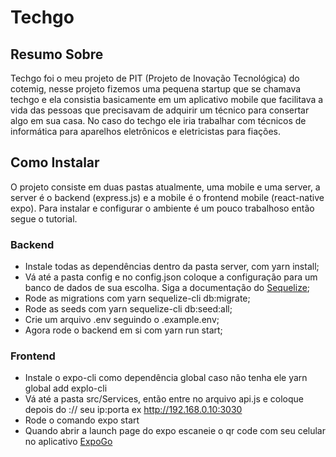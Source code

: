 # Techgo

## Resumo Sobre
Techgo foi o meu projeto de PIT (Projeto de Inovação Tecnológica) do cotemig, nesse projeto fizemos uma pequena startup que se chamava techgo e ela consistia
basicamente em um aplicativo mobile que facilitava a vida das pessoas que precisavam de adquirir um técnico para consertar algo em sua casa. No caso do techgo ele
iria trabalhar com técnicos de informática para aparelhos eletrônicos e eletricistas para fiações.

## Como Instalar

O projeto consiste em duas pastas atualmente, uma mobile e uma server, a server é o backend (express.js) e a mobile é o frontend mobile (react-native expo). Para instalar
e configurar o ambiente é um pouco trabalhoso então segue o tutorial.

### Backend

* Instale todas as dependências dentro da pasta server, com yarn install;
* Vá até a pasta config e no config.json coloque a configuração para um banco de dados de sua escolha. Siga a documentação do [Sequelize](https://sequelize.org/master/manual/migrations.html#configuration);
* Rode as migrations com yarn sequelize-cli db:migrate;
* Rode as seeds com yarn sequelize-cli db:seed:all;
* Crie um arquivo .env seguindo o .example.env;
* Agora rode o backend em si com yarn run start;

### Frontend

* Instale o expo-cli como dependência global caso não tenha ele yarn global add explo-cli
* Vá até a pasta src/Services, então entre no arquivo api.js e coloque depois do :// seu ip:porta ex http://192.168.0.10:3030
* Rode o comando expo start
* Quando abrir a launch page do expo escaneie o qr code com seu celular no aplicativo [ExpoGo](https://play.google.com/store/apps/details?id=host.exp.exponent&hl=pt_BR&gl=US)
